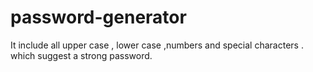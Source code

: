 # password-generator
It include all upper case , lower case ,numbers and special characters . which suggest a strong password.
